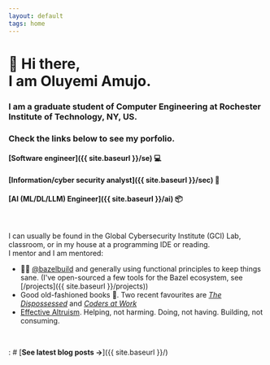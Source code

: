 ```yaml
---
layout: default
tags: home
---
```


# 👋 Hi there, <br/> I am Oluyemi Amujo.

### I am a graduate student of Computer Engineering at Rochester Institute of Technology, NY, US.
### Check the links below to see my porfolio.

#### [Software engineer]({{ site.baseurl }}/se) 💻
#### [Information/cyber security analyst]({{ site.baseurl }}/sec) 🧰
#### [AI (ML/DL/LLM) Engineer]({{ site.baseurl }}/ai) 📦
<br>

I can usually be found in the Global Cybersecurity Institute (GCI) Lab, classroom, or in my house at a programming IDE or reading.
<br> I mentor and I am mentored:

- 🌿💚 [@bazelbuild](https://github.com/bazelbuild/) and generally using functional principles to keep things sane. (I've open-sourced a few tools for the Bazel ecosystem, see [/projects]({{ site.baseurl }}/projects))
- Good old-fashioned books 📖. Two recent favourites are [_The Dispossessed_](https://www.goodreads.com/book/show/13651.The_Dispossessed) and [_Coders at Work_](https://www.goodreads.com/book/show/6713575-coders-at-work)
- [Effective Altruism](https://www.vox.com/future-perfect/2019/12/6/20992100/peter-singer-effective-altruism-lives-you-can-save-animal-liberation). Helping, not harming. Doing, not having. Building, not consuming.

<br>

: # [**See latest blog posts →**]({{ site.baseurl }}/)
